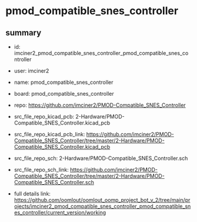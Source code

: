 # pmod_compatible_snes_controller
 
## summary 
* id: imciner2_pmod_compatible_snes_controller_pmod_compatible_snes_controller
* user: imciner2
* name: pmod_compatible_snes_controller
* board: pmod_compatible_snes_controller
* repo: https://github.com/imciner2/PMOD-Compatible_SNES_Controller
* src_file_repo_kicad_pcb: 2-Hardware/PMOD-Compatible_SNES_Controller.kicad_pcb
* src_file_repo_kicad_pcb_link: https://github.com/imciner2/PMOD-Compatible_SNES_Controller/tree/master/2-Hardware/PMOD-Compatible_SNES_Controller.kicad_pcb


* src_file_repo_sch: 2-Hardware/PMOD-Compatible_SNES_Controller.sch
* src_file_repo_sch_link: https://github.com/imciner2/PMOD-Compatible_SNES_Controller/tree/master/2-Hardware/PMOD-Compatible_SNES_Controller.sch
* full details link: https://github.com/oomlout/oomlout_oomp_project_bot_v_2/tree/main/projects/imciner2_pmod_compatible_snes_controller_pmod_compatible_snes_controller/current_version/working  






